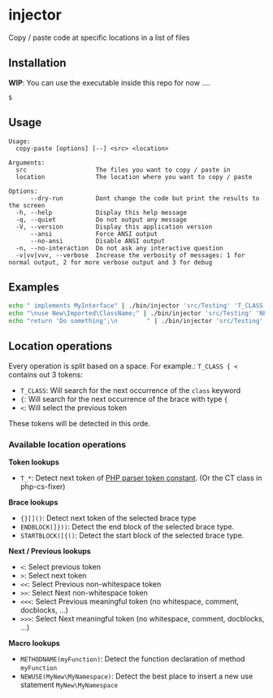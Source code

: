 # injector
Copy / paste code at specific locations in a list of files


## Installation

**WIP**: You can use the executable inside this repo for now ....

```
$ 
```


## Usage
```
Usage:
  copy-paste [options] [--] <src> <location>

Arguments:
  src                   The files you want to copy / paste in
  location              The location where you want to copy / paste

Options:
      --dry-run         Dont change the code but print the results to the screen
  -h, --help            Display this help message
  -q, --quiet           Do not output any message
  -V, --version         Display this application version
      --ansi            Force ANSI output
      --no-ansi         Disable ANSI output
  -n, --no-interaction  Do not ask any interactive question
  -v|vv|vvv, --verbose  Increase the verbosity of messages: 1 for normal output, 2 for more verbose output and 3 for debug
```

## Examples

```sh
echo " implements MyInterface" | ./bin/injector 'src/Testing' 'T_CLASS { <' --dry-run
echo "\nuse New\Imported\ClassName;" | ./bin/injector 'src/Testing' 'NEWUSE(New\\Imported\\Class)' --dry-run
echo "return 'Do something';\n        " | ./bin/injector 'src/Testing' 'METHODNAME(myFunction) { > >' --dry-run

```

## Location operations

Every operation is split based on a space.
For example.: `T_CLASS { <` contains out 3 tokens:

- `T_CLASS`: Will search for the next occurrence of the `class` keyword
- `{`: Will search for the next occurrence of the brace with type `{`
- `<`: Will select the previous token

These tokens will be detected in this orde.

### Available location operations

**Token lookups**
- `T_*`: Detect next token of [PHP parser token constant](http://php.net/manual/en/tokens.php). (Or the CT class in php-cs-fixer)

**Brace lookups**
- `{}[]()`: Detect next token of the selected brace type
- `ENDBLOCK(]}))`: Detect the end block of the selected brace type.
- `STARTBLOCK([{()`: Detect the start block of the selected brace type.

**Next / Previous lookups**
- `<`: Select previous token
- `>`: Select next token
- `<<`: Select Previous non-whitespace token
- `>>`: Select Next non-whitespace token
- `<<<`: Select Previous meaningful token (no whitespace, comment, docblocks, ...)
- `>>>`: Select Next meaningful token (no whitespace, comment, docblocks, ...)

**Macro lookups**
- `METHODNAME(myFunction)`: Detect the function declaration of method `myFunction`
- `NEWUSE(MyNew\MyNamespace)`: Detect the best place to insert a new use statement `MyNew\MyNamespace`
